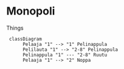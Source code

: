 # Monopoli

Things

```mermaid
 classDiagram
      Pelaaja "1" --> "1" Pelinappula
      Pelilauta "1" --> "2-8" Pelinappula
      Pelinappula "1" --- "2-8" Ruutu
      Pelaaja "1" --> "2" Noppa
```
